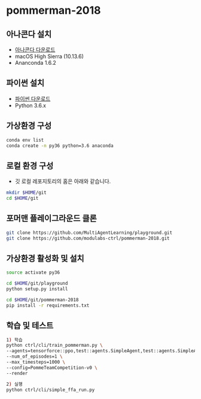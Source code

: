 # pommerman-2018

## 아나콘다 설치
* [아나콘다 다운로드](https://www.anaconda.com/download)
* macOS High Sierra (10.13.6)
* Ananconda 1.6.2

## 파이썬 설치
* [파이썬 다운로드](https://www.python.org/downloads/)
* Python 3.6.x

## 가상환경 구성
```bash
conda env list
conda create -n py36 python=3.6 anaconda
```

## 로컬 환경 구성
* 깃 로컬 레포지토리의 홈은 아래와 같습니다.
```bash
mkdir $HOME/git
cd $HOME/git
```

## 포머맨 플레이그라운드 클론
```bash
git clone https://github.com/MultiAgentLearning/playground.git
git clone https://github.com/modulabs-ctrl/pommerman-2018.git
```

## 가상환경 활성화 및 설치
```bash
source activate py36

cd $HOME/git/playground
python setup.py install

cd $HOME/git/pommerman-2018
pip install -r requirements.txt
```

## 학습 및 테스트
```bash
1) 학습
python ctrl/cli/train_pommerman.py \
--agents=tensorforce::ppo,test::agents.SimpleAgent,test::agents.SimpleAgent,test::agents.SimpleAgent \
--num_of_episodes=1 \
--max_timesteps=1000 \
--config=PommeTeamCompetition-v0 \
--render

2) 실행
python ctrl/cli/simple_ffa_run.py

```
